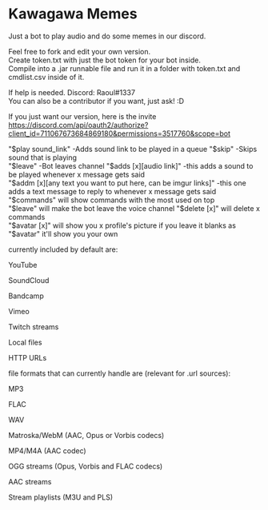 # Kawagawa Memes
Just a bot to play audio and do some memes in our discord.

Feel free to fork and edit your own version.    
Create token.txt with just the bot token for your bot inside.   
Compile into a .jar runnable file and run it in a folder with token.txt and cmdlist.csv inside of it.


If help is needed. Discord: Raoul#1337  
You can also be a contributor if you want, just ask! :D


If you just want our version, here is the invite https://discord.com/api/oauth2/authorize?client_id=711067673684869180&permissions=3517760&scope=bot


"$play sound_link" -Adds sound link to be played in a queue 
"$skip" -Skips sound that is playing  
"$leave" -Bot leaves channel  
"$adds [x][audio link]" -this adds a sound to be played whenever x message gets said  
"$addm [x][any text you want to put here, can be imgur links]" -this one adds a text message to reply to whenever x message gets said 
"$commands" will show commands with the most used on top  
"$leave" will make the bot leave the voice channel  
"$delete [x]" will delete x commands  
"$avatar [x]" will show you x profile's picture if you leave it blanks as "$avatar" it'll show you your own 

currently included by default are:

YouTube 

SoundCloud  

Bandcamp  

Vimeo 

Twitch streams  

Local files 

HTTP URLs 

file formats that can currently handle are (relevant for .url sources):

MP3 

FLAC  

WAV 

Matroska/WebM (AAC, Opus or Vorbis codecs)  

MP4/M4A (AAC codec) 

OGG streams (Opus, Vorbis and FLAC codecs)  

AAC streams 

Stream playlists (M3U and PLS)  
